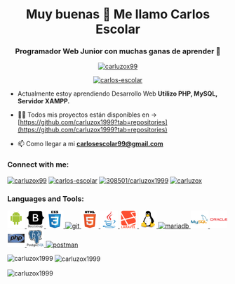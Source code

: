 <h1 align="center">Muy buenas 👋 Me llamo Carlos Escolar</h1>
<h3 align="center">Programador Web Junior con muchas ganas de aprender 🤘</h3>

<p align="center"> <a href="https://twitter.com/carluzox99" target="blank"><img src="https://img.shields.io/twitter/follow/carluzox99?logo=twitter&style=for-the-badge" alt="carluzox99" /></a> </p>
<p align="center"> <a href="https://linkedin.com/carlos-escolar/" target="blank"><img src="https://img.shields.io/linkedin/follow/carlos-escolar?logo=linkedin&style=for-the-badge" alt="carlos-escolar" /></a> </p>

- Actualmente estoy aprendiendo Desarrollo Web **Utilizo PHP, MySQL, Servidor XAMPP.**

- 👨‍💻 Todos mis proyectos están disponibles en -> [https://github.com/carluzox1999?tab=repositories](https://github.com/carluzox1999?tab=repositories)

- 📫 Como llegar a mi **carlosescolar99@gmail.com**

<h3 align="left">Connect with me:</h3>
<p align="left">
<a href="https://twitter.com/carluzox99" target="blank"><img align="center" src="https://raw.githubusercontent.com/rahuldkjain/github-profile-readme-generator/master/src/images/icons/Social/twitter.svg" alt="carluzox99" height="30" width="40" /></a>
<a href="https://linkedin.com/in/carlos-escolar" target="blank"><img align="center" src="https://raw.githubusercontent.com/rahuldkjain/github-profile-readme-generator/master/src/images/icons/Social/linked-in-alt.svg" alt="carlos-escolar" height="30" width="40" /></a>
<a href="https://es.stackoverflow.com/users/308501/carluzox1999" target="blank"><img align="center" src="https://raw.githubusercontent.com/rahuldkjain/github-profile-readme-generator/master/src/images/icons/Social/stack-overflow.svg" alt="308501/carluzox1999" height="30" width="40" /></a>
<a href="https://instagram.com/carluzox" target="blank"><img align="center" src="https://raw.githubusercontent.com/rahuldkjain/github-profile-readme-generator/master/src/images/icons/Social/instagram.svg" alt="carluzox" height="30" width="40" /></a>
</p>

<h3 align="left">Languages and Tools:</h3>
<p align="left"> <a href="https://developer.android.com" target="_blank" rel="noreferrer"> <img src="https://raw.githubusercontent.com/devicons/devicon/master/icons/android/android-original-wordmark.svg" alt="android" width="40" height="40"/> </a> <a href="https://getbootstrap.com" target="_blank" rel="noreferrer"> <img src="https://raw.githubusercontent.com/devicons/devicon/master/icons/bootstrap/bootstrap-plain-wordmark.svg" alt="bootstrap" width="40" height="40"/> </a> <a href="https://www.w3schools.com/css/" target="_blank" rel="noreferrer"> <img src="https://raw.githubusercontent.com/devicons/devicon/master/icons/css3/css3-original-wordmark.svg" alt="css3" width="40" height="40"/> </a> <a href="https://git-scm.com/" target="_blank" rel="noreferrer"> <img src="https://www.vectorlogo.zone/logos/git-scm/git-scm-icon.svg" alt="git" width="40" height="40"/> </a> <a href="https://www.w3.org/html/" target="_blank" rel="noreferrer"> <img src="https://raw.githubusercontent.com/devicons/devicon/master/icons/html5/html5-original-wordmark.svg" alt="html5" width="40" height="40"/> </a> <a href="https://www.java.com" target="_blank" rel="noreferrer"> <img src="https://raw.githubusercontent.com/devicons/devicon/master/icons/java/java-original.svg" alt="java" width="40" height="40"/> </a> <a href="https://laravel.com/" target="_blank" rel="noreferrer"> <img src="https://raw.githubusercontent.com/devicons/devicon/master/icons/laravel/laravel-plain-wordmark.svg" alt="laravel" width="40" height="40"/> </a> <a href="https://www.linux.org/" target="_blank" rel="noreferrer"> <img src="https://raw.githubusercontent.com/devicons/devicon/master/icons/linux/linux-original.svg" alt="linux" width="40" height="40"/> </a> <a href="https://mariadb.org/" target="_blank" rel="noreferrer"> <img src="https://www.vectorlogo.zone/logos/mariadb/mariadb-icon.svg" alt="mariadb" width="40" height="40"/> </a> <a href="https://www.mysql.com/" target="_blank" rel="noreferrer"> <img src="https://raw.githubusercontent.com/devicons/devicon/master/icons/mysql/mysql-original-wordmark.svg" alt="mysql" width="40" height="40"/> </a> <a href="https://www.oracle.com/" target="_blank" rel="noreferrer"> <img src="https://raw.githubusercontent.com/devicons/devicon/master/icons/oracle/oracle-original.svg" alt="oracle" width="40" height="40"/> </a> <a href="https://www.php.net" target="_blank" rel="noreferrer"> <img src="https://raw.githubusercontent.com/devicons/devicon/master/icons/php/php-original.svg" alt="php" width="40" height="40"/> </a> <a href="https://www.postgresql.org" target="_blank" rel="noreferrer"> <img src="https://raw.githubusercontent.com/devicons/devicon/master/icons/postgresql/postgresql-original-wordmark.svg" alt="postgresql" width="40" height="40"/> </a> <a href="https://postman.com" target="_blank" rel="noreferrer"> <img src="https://www.vectorlogo.zone/logos/getpostman/getpostman-icon.svg" alt="postman" width="40" height="40"/> </a> </p>

<p><img align="left" src="https://github-readme-stats.vercel.app/api/top-langs?username=carluzox1999&show_icons=true&theme=merko&locale=en&layout=compact" alt="carluzox1999" /></p>

<p>&nbsp;<img align="center" src="https://github-readme-stats.vercel.app/api?username=carluzox1999&show_icons=true&theme=merko&locale=en" alt="carluzox1999" /></p>

<p><img align="center" src="https://github-readme-streak-stats.herokuapp.com/?user=carluzox1999&theme=dark" alt="carluzox1999" /></p>
